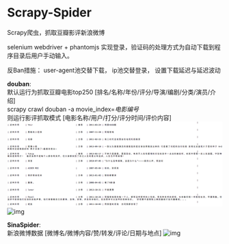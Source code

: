 # Scrapy-Spider
Scrapy爬虫，抓取豆瓣影评新浪微博

selenium webdriver + phantomjs 实现登录，验证码的处理方式为自动下载到程序目录后用户手动输入。

反Ban措施： user-agent池交替下载， ip池交替登录， 设置下载延迟与延迟波动 

__douban__:</br>
默认运行为抓取豆瓣电影top250 [排名/名称/年份/评分/导演/编剧/分类/演员/介绍]</br>
scrapy crawl douban -a movie_index=_电影编号_</br>
则运行影评抓取模式 [电影名称/用户/打分/评分时间/评价内容]
![](screenshots/review.png)
![img](https://raw.githubusercontent.com/shichangtai/Scrapy-Spider/master/screenshots/top250.png)

__SinaSpider__:</br>
新浪微博数据 [微博名/微博内容/赞/转发/评论/日期与地点]
![img](https://raw.githubusercontent.com/shichangtai/Scrapy-Spider/master/screenshots/sina.png)

